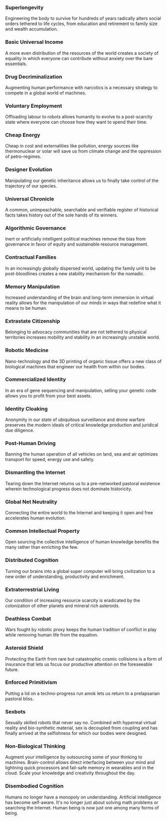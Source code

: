 ### Superlongevity
Engineering the body to survive for hundreds of years radically alters social orders tethered to life cycles, from education and retirement to family size and wealth accumulation.

### Basic Universal Income
A more even distribution of the resources of the world creates a society of equality in which everyone can contribute without anxiety over the bare essentials.

### Drug Decriminalization
Augmenting human performance with narcotics is a necessary strategy to compete in a global world of machines.

### Voluntary Employment
Offloading labour to robots allows humanity to evolve to a post-scarcity state where everyone can choose how they want to spend their time.

### Cheap Energy
Cheap in cost and externalities like pollution, energy sources like thermonuclear or solar will save us from climate change and the oppression of petro-regimes.

### Designer Evolution
Manipulating our genetic inheritance allows us to finally take control of the trajectory of our species.

### Universal Chronicle
A common, unimpeachable, searchable and verifiable register of historical facts takes history out of the sole hands of its winners.

### Algorithmic Governance
Inert or artificially intelligent political machines remove the bias from governance in favor of equity and sustainable resource management.

### Contractual Families
In an increasingly globally dispersed world, updating the family unit to be post-bloodlines creates a new stability mechanism for the nomadic.

### Memory Manipulation
Increased understanding of the brain and long-term immersion in virtual reality allows for the manipulation of our minds in ways that redefine what it means to be human.

### Extrastate Citizenship
Belonging to advocacy communities that are not tethered to physical territories increases mobility and stability in an increasingly unstable world.

### Robotic Medicine
Nano-technology and the 3D printing of organic tissue offers a new class of biological machines that engineer our health from within our bodies.

### Commercialized Identity
In an era of gene sequencing and manipulation, selling your genetic code allows you to profit from your best assets.

### Identity Cloaking
Anonymity in our state of ubiquitous surveillance and drone warfare preserves the modern ideals of critical knowledge production and juridical due diligence.

### Post-Human Driving
Banning the human operation of all vehicles on land, sea and air optimizes transport for speed, energy use and safety.

### Dismantling the Internet
Tearing down the Internet returns us to a pre-networked pastoral existence wherein technological progress does not dominate historicity.

### Global Net Neutrality
Connecting the entire world to the Internet and keeping it open and free accelerates human evolution.

### Common Intellectual Property
Open sourcing the collective intelligence of human knowledge benefits the many rather than enriching the few.

### Distributed Cognition
Turning our brains into a global super computer will bring civilization to a new order of understanding, productivity and enrichment.

### Extraterrestrial Living
Our condition of increasing resource scarcity is eradicated by the colonization of other planets and mineral rich asteroids.

### Deathless Combat
Wars fought by robotic proxy keeps the human tradition of conflict in play while removing human life from the equation.

### Asteroid Shield
Protecting the Earth from rare but catastrophic cosmic collisions is a form of insurance that lets us focus our productive attention on the foreseeable future.

### Enforced Primitivism
Putting a lid on a techno-progress run amok lets us return to a prelapsarian pastoral bliss.

### Sexbots
Sexually skilled robots that never say no. Combined with hyperreal virtual reality and bio-synthetic material, sex is decoupled from coupling and has finally arrived at the selfishness for which our bodies were designed.

### Non-Biological Thinking
Augment your intelligence by outsourcing some of your thinking to machines. Brain-control allows direct interfacing between your mind and lightning quick processors and fail-safe memory in wearables and in the cloud. Scale your knowledge and creativity throughout the day.

### Disembodied Cognition
Humans no longer have a monopoly on understanding. Artificial intelligence has become self-aware. It's no longer just about solving math problems or searching the Internet. Human being is now just one among many forms of being.
